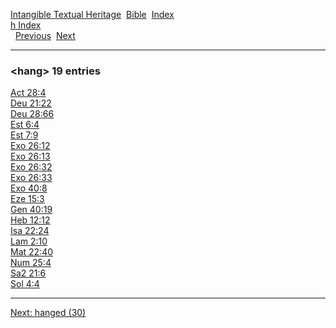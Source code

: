[Intangible Textual Heritage](../../index)  [Bible](../index) 
[Index](index)   
[h Index](_h_)  
  [Previous](c05112)  [Next](c05114) 

------------------------------------------------------------------------

### &lt;hang&gt; 19 entries

[Act 28:4](../kjv/act028.htm#004)  
[Deu 21:22](../kjv/deu021.htm#022)  
[Deu 28:66](../kjv/deu028.htm#066)  
[Est 6:4](../kjv/est006.htm#004)  
[Est 7:9](../kjv/est007.htm#009)  
[Exo 26:12](../kjv/exo026.htm#012)  
[Exo 26:13](../kjv/exo026.htm#013)  
[Exo 26:32](../kjv/exo026.htm#032)  
[Exo 26:33](../kjv/exo026.htm#033)  
[Exo 40:8](../kjv/exo040.htm#008)  
[Eze 15:3](../kjv/eze015.htm#003)  
[Gen 40:19](../kjv/gen040.htm#019)  
[Heb 12:12](../kjv/heb012.htm#012)  
[Isa 22:24](../kjv/isa022.htm#024)  
[Lam 2:10](../kjv/lam002.htm#010)  
[Mat 22:40](../kjv/mat022.htm#040)  
[Num 25:4](../kjv/num025.htm#004)  
[Sa2 21:6](../kjv/sa2021.htm#006)  
[Sol 4:4](../kjv/sol004.htm#004)  

------------------------------------------------------------------------

[Next: hanged (30)](c05114)

